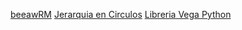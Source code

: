 [beeawRM](https://cmbessone.github.io/infovis/s2/beeswarm.html)
[Jerarquia en Circulos](https://cmbessone.github.io/infovis/s2/hierarchycircles.html)
[Libreria Vega Python](https://cmbessone.github.io/infovis/s2/Vega_visualization.html)
